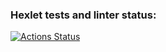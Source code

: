 ### Hexlet tests and linter status:
[![Actions Status](https://github.com/Ghoouter/python-project-49/actions/workflows/hexlet-check.yml/badge.svg)](https://github.com/Ghoouter/python-project-49/actions)